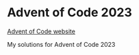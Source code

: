 # Advent of Code 2023
[Advent of Code website](https://adventofcode.com/2023/)

My solutions for Advent of Code 2023